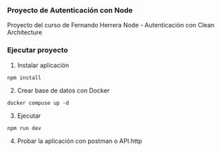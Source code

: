 ### Proyecto de Autenticación con Node

Proyecto del curso de Fernando Herrera Node - Autenticación con Clean Architecture

### Ejecutar proyecto

1. Instalar aplicación 
```
npm install
```

2. Crear base de datos con Docker
```
docker compuse up -d
```

3. Ejecutar
```
npm run dev
```

4. Probar la aplicación con postman o API.http
